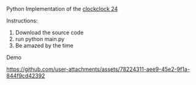 Python Implementation of the [clockclock 24](https://www.humanssince1982.com/)

Instructions:

1. Download the source code
2. run python main.py
3. Be amazed by the time

Demo

https://github.com/user-attachments/assets/78224311-aee9-45e2-9f1a-844f9cd42392

